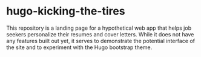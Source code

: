 # hugo-kicking-the-tires

This repository is a landing page for a hypothetical web app that helps job seekers personalize their resumes and cover letters. While it does not have any features built out yet, it serves to demonstrate the potential interface of the site and to experiment with the Hugo bootstrap theme.
